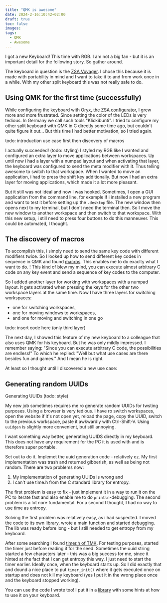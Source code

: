 ```yaml
---
title: "QMK is awesome"
date: 2024-2-16:10:42+02:00
draft: true
toc: false
images:
tags:
  - QMK
  - Awesome
---
```


I got a new Keyboard!
This time with RGB.
I am not a big fan - but it is an important detail for the following story.
So gather around.

The keyboard in question is the [ZSA Voyager](https://www.zsa.io/voyager/).
I chose this because it is made with portability in mind and I want to take it to and from work once in a while.
With my other split keyboard this was not really safe to do.

## Using QMK for the first time (successfully)

While configuring the keyboard with [Oryx, the ZSA configurator](https://configure.zsa.io/), I grew more and more frustrated.
Since setting the color of the LEDs is very tedious.
In Germany we call such tools "Klickibunti".
I tried to configure my other split keyboard with QMK in C directly some time ago, but couldn't quite figure it out...
But this time I had better motivation, so I tried again.

todo: introduction use case first then discovery of macros

I actually succeeded! (todo: styling)
I styled my RGB like I wanted and configured an extra layer to move applications between workspaces.
Up until now i had a layer with a numpad layout and when activating that layer, the keyboard was configured to send the meta modifier with it.
Thus telling awesome to switch to that workspace.
When I wanted to move an application, i had to press the shift key additionally.
But now I had an extra layer for moving applications, which made it a lot more pleasant.

But it still was not ideal and now I was hooked.
Sometimes, I open a GUI application from the command line, for example if i installed a new program and want to test it before setting up the `.desktop` file.
The new window then opens next to my terminal, but I don't need the terminal then.
So I move the new window to another workspace and then switch to that workspace.
With this new setup, i still need to press four buttons to do this manneuver.
This could be automated, I thought.

## The discovery of macros

To accomplish this, i simply need to send the same key code with different modifiers twice.
So I looked up how to send different key codes in sequence in QMK and found [macros](https://github.com/qmk/qmk_firmware/blob/master/docs/feature_macros.md#using-macros-in-c-keymaps).
This enables me to do exaclty what I want to do.
!
This kind of blew my mind, you can execute almost arbitrary C code on any key event and send a sequence of key codes to the computer.

So I added another layer for working with workspaces with a numpad layout.
It gets activated when pressing the keys for the other two workspace layers at the same time.
Now I have three layers for switching workspaces:
- one for switching workspaces,
- one for moving windows to workspaces,
- and one for moving and switching in one go

todo: insert code here (only third layer)


The next day, I showed this feature of my new keyboard to a colleague that also uses QMK for his keyboard.
But he was only mildly impressed.
I remember saying: "Since you can execute arbitrary C code, the possibilities are endless!"
To which he replied: "Well but what use cases are there besides fun and games."
And I mean he is right.

At least so I thought until I discovered a new use case:

## Generating random UUIDs

Generating UUIDs (todo: style)

My new job sometimes requires me ro generate random UUIDs for twsting purposes.
Using a browser is very tedious.
I have ro switch workspaces, open the website if it's not open yet, reload the page, copy the UUID, switch to the previous workspace, paste it awkwardly with Ctrl-Shift-V.
Using `uuidgen` is slightly more convenient, but still annoying.

I want something way better, generating UUIDS directly in my keyboard.
This does not have any requirement for the PC it is used with and is therefore super portable.

Set out to do it.
Implemet the uuid generation code - relatively ez.
My first implementation was trash and returned gibberish, as well as being not random.
There are two problems now:
1. My implementation of generating UUIDs is wrong and
2. I can't use time.h from the C standard library for entropy.

The first problem is easy to fix - just implement it in a way to run it on the PC to iterate fast and also enable me to do `println`-debugging.
The second problem is a lot nore fundamental.
For a second I thought, I had no way to use time as entropy.

Solving the first problem was relatively easy, as i had suspected.
I moved the code to its own [library](https://github.com/cloudsftp/qmk-zsa), wrote a main function and started debugging.
The lib was ready before long - but I still needed to get entropy from my keyboard.

After some searching I found [timer.h of TMK](https://github.com/tmk/tmk_keyboard/blob/master/tmk_core/common/timer.h).
For testing purposes, started the timer just before reading it for the seed.
Sometimes the uuid string started a few characters later - this was a big success for me, since it hinted at rhe fact that I can get entropy this way.
I just need to start the timer earlier.
Ideally once, when the keyboard starts up.
So I did exactly that and dound a nice place to put `timer_init()` where it gets executed once on startup and does not kill my keyboard (yes I put it in the wrong place once and the keyboard stopped working).

You can use the code I wrote too!
I put it in a [library](https://github.com/cloudsftp/qmk-uuid) with some hints at how to use it on your keyboard.
